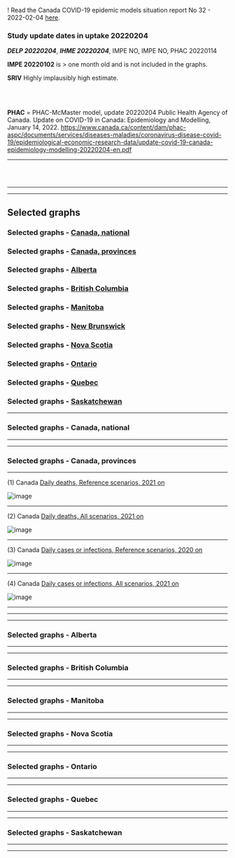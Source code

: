 ! Read the Canada COVID-19 epidemic models situation report No 32 - 2022-02-04 [here](https://github.com/pourmalek/CovidVisualizedCountry/blob/main/situation%20reports/32%20Canada%20COVID-19%20epidemic%20models%20situation%20report%20No%2032%20-%202022-02-04.pdf).

### Study update dates in uptake 20220204  

**_DELP 20220204_**, **_IHME 20220204_**, IMPE NO, IMPE NO, PHAC 20220114


**IMPE 20220102** is > one month old and is not included in the graphs.

**SRIV** Highly implausibly high estimate.

<br/><br/>


**PHAC** = PHAC-McMaster model, update 20220204 Public Health Agency of Canada. Update on COVID-19 in Canada: Epidemiology and Modelling, January 14, 2022. https://www.canada.ca/content/dam/phac-aspc/documents/services/diseases-maladies/coronavirus-disease-covid-19/epidemiological-economic-research-data/update-covid-19-canada-epidemiology-modelling-20220204-en.pdf



*******


<br/><br/>



****

****

## Selected graphs



### Selected graphs - [Canada, national](https://github.com/pourmalek/CovidVisualizedCountry/tree/main/20220204#selected-graphs---canada-national-1)

### Selected graphs - [Canada, provinces](https://github.com/pourmalek/CovidVisualizedCountry/tree/main/20220204#selected-graphs---canada-provinces-1)

### Selected graphs - [Alberta](https://github.com/pourmalek/CovidVisualizedCountry/tree/main/20220204#selected-graphs---alberta-1)

### Selected graphs - [British Columbia](https://github.com/pourmalek/CovidVisualizedCountry/tree/main/20220204#selected-graphs---british-columbia-1)

### Selected graphs - [Manitoba](https://github.com/pourmalek/CovidVisualizedCountry/tree/main/20220204#selected-graphs---manitoba-1)

### Selected graphs - [New Brunswick](https://github.com/pourmalek/CovidVisualizedCountry/tree/main/20220204#selected-graphs---new-brunswick-1)

### Selected graphs - [Nova Scotia](https://github.com/pourmalek/CovidVisualizedCountry/tree/main/20220204#selected-graphs---nova-scotia-1)

### Selected graphs - [Ontario](https://github.com/pourmalek/CovidVisualizedCountry/tree/main/20220204#selected-graphs---ontario-1)

### Selected graphs - [Quebec](https://github.com/pourmalek/CovidVisualizedCountry/tree/main/20220204#selected-graphs---quebec-1)

### Selected graphs - [Saskatchewan](https://github.com/pourmalek/CovidVisualizedCountry/tree/main/20220204#selected-graphs---saskatchewan-1)




****

### Selected graphs - Canada, national







****
****


### Selected graphs - Canada, provinces


****

(1) Canada [Daily deaths, Reference scenarios, 2021 on](https://github.com/pourmalek/CovidVisualizedCountry/blob/main/20220204/output/merge/09%20%20National%20C-19%20daily%20deaths%2C%20Canada%2C%20reference%20scenarios%2C%202020%20on.pdf)

![image](https://user-images.githubusercontent.com/30849720/152899998-248139b1-0b58-4d0f-83d1-7b41d92e300b.png)

****

(2) Canada [Daily deaths, All scenarios, 2021 on](https://github.com/pourmalek/CovidVisualizedCountry/blob/main/20220204/output/merge/15%20%20National%20C-19%20daily%20cases%20or%20infections%2C%20Canada%2C%20all%20scenarios%2C%202021%20on.pdf)

![image](https://user-images.githubusercontent.com/30849720/152901320-de95c830-b74a-4df9-8ac6-59a43210cef4.png)

****

(3) Canada [Daily cases or infections, Reference scenarios, 2020 on](https://github.com/pourmalek/CovidVisualizedCountry/blob/main/20220204/output/merge/12%20%20National%20C-19%20daily%20cases%20or%20infections%2C%20Canada%2C%20reference%20scenarios%2C%202020%20on.pdf)

![image](https://user-images.githubusercontent.com/30849720/152900750-14e32482-8554-431e-b06b-2dcb7eb89fba.png)

****

(4) Canada [Daily cases or infections, All scenarios, 2021 on](https://github.com/pourmalek/CovidVisualizedCountry/blob/main/20220204/output/merge/15%20%20National%20C-19%20daily%20cases%20or%20infections%2C%20Canada%2C%20all%20scenarios%2C%202021%20on.pdf)

![image](https://user-images.githubusercontent.com/30849720/152901016-cb404b7b-f16e-47e7-8cf7-0e7029987ce0.png)

****








****
****


### Selected graphs - Alberta











****
****

### Selected graphs - British Columbia







****
****


### Selected graphs - Manitoba



















****
****


### Selected graphs - Nova Scotia











****
****


### Selected graphs - Ontario










****
****


### Selected graphs - Quebec




 





****
****


### Selected graphs - Saskatchewan



 











****
****

